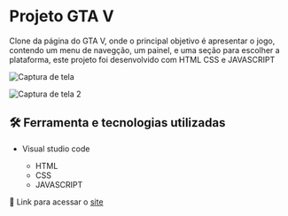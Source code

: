 # Projeto GTA V

Clone da página do GTA V, onde o principal objetivo é apresentar o jogo, contendo um menu de navegção, um painel, e uma seção para escolher a plataforma, este projeto foi desenvolvido com HTML CSS e JAVASCRIPT

![Captura de tela](https://github.com/JoaoVitor2004/projeto-gta-v/assets/143558833/dee09b17-e4f9-47ea-a106-c25e0a35734c)

![Captura de tela 2](https://github.com/JoaoVitor2004/projeto-gta-v/assets/143558833/88a72841-5028-43de-89b3-5a357c7f92e0)

## 🛠 Ferramenta e tecnologias utilizadas

- Visual studio code
  
  - HTML
  - CSS
  - JAVASCRIPT

<p>🔗 Link para acessar o <a href="https://joaovitor2004.github.io/projeto-gta-v/">site</a></p>
